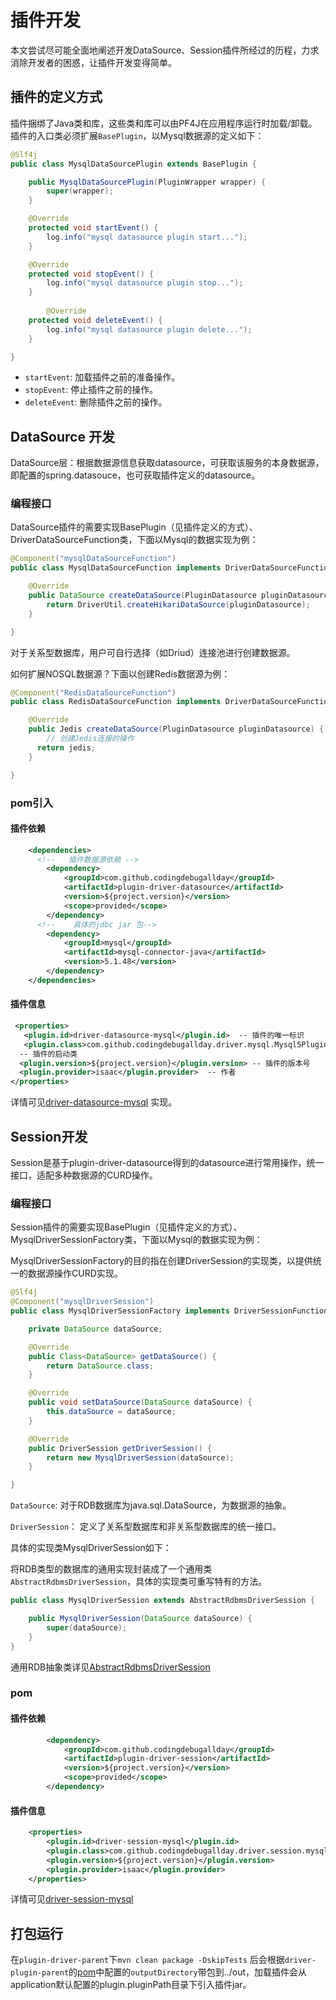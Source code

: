 # 插件开发

本文尝试尽可能全面地阐述开发DataSource、Session插件所经过的历程，力求消除开发者的困惑，让插件开发变得简单。

## 插件的定义方式

插件捆绑了Java类和库，这些类和库可以由PF4J在应用程序运行时加载/卸载。插件的入口类必须扩展`BasePlugin`，以Mysql数据源的定义如下：

```java
@Slf4j
public class MysqlDataSourcePlugin extends BasePlugin {

    public MysqlDataSourcePlugin(PluginWrapper wrapper) {
        super(wrapper);
    }

    @Override
    protected void startEvent() {
        log.info("mysql datasource plugin start...");
    }

    @Override
    protected void stopEvent() {
        log.info("mysql datasource plugin stop...");
    }
    
        @Override
    protected void deleteEvent() {
        log.info("mysql datasource plugin delete...");
    }

}
```

* `startEvent`: 加载插件之前的准备操作。
* `stopEvent`: 停止插件之前的操作。
* `deleteEvent`: 删除插件之前的操作。

## DataSource 开发

DataSource层：根据数据源信息获取datasource，可获取该服务的本身数据源，即配置的spring.datasouce，也可获取插件定义的datasource。

### 编程接口

DataSource插件的需要实现BasePlugin（见插件定义的方式）、DriverDataSourceFunction类，下面以Mysql的数据实现为例：

```java
@Component("mysqlDataSourceFunction")
public class MysqlDataSourceFunction implements DriverDataSourceFunction<PluginDatasource, DataSource> {

    @Override
    public DataSource createDataSource(PluginDatasource pluginDatasource) {
        return DriverUtil.createHikariDataSource(pluginDatasource);
    }

}
```

对于关系型数据库，用户可自行选择（如Driud）连接池进行创建数据源。

如何扩展NOSQL数据源？下面以创建Redis数据源为例：

```java
@Component("RedisDataSourceFunction")
public class RedisDataSourceFunction implements DriverDataSourceFunction<PluginDatasource, Jedis> {

    @Override
    public Jedis createDataSource(PluginDatasource pluginDatasource) {
        // 创建Jedis连接的操作
      return jedis;
    }

}
```

### pom引入

#### 插件依赖

```xml
    <dependencies>
      <!--   插件数据源依赖 -->
        <dependency>
            <groupId>com.github.codingdebugallday</groupId>
            <artifactId>plugin-driver-datasource</artifactId>
            <version>${project.version}</version>
            <scope>provided</scope>
        </dependency>
      <!--    具体的jdbc jar 包-->
        <dependency>
            <groupId>mysql</groupId>
            <artifactId>mysql-connector-java</artifactId>
            <version>5.1.48</version>
        </dependency>
    </dependencies>
```

#### 插件信息

```xml
 <properties>
   <plugin.id>driver-datasource-mysql</plugin.id>  -- 插件的唯一标识
   <plugin.class>com.github.codingdebugallday.driver.mysql.Mysql5Plugin</plugin.class>
  -- 插件的启动类      
  <plugin.version>${project.version}</plugin.version> -- 插件的版本号
  <plugin.provider>isaac</plugin.provider>  -- 作者
</properties>
```

详情可见[driver-datasource-mysql](https://github.com/codingdebugallday/plugin-driver-parent/tree/develop/plugins/driver-datasource-mysql) 实现。

## Session开发

Session是基于plugin-driver-datasource得到的datasource进行常用操作，统一接口，适配多种数据源的CURD操作。

### 编程接口

Session插件的需要实现BasePlugin（见插件定义的方式）、MysqlDriverSessionFactory类，下面以Mysql的数据实现为例：

MysqlDriverSessionFactory的目的指在创建DriverSession的实现类，以提供统一的数据源操作CURD实现。

```java
@Slf4j
@Component("mysqlDriverSession")
public class MysqlDriverSessionFactory implements DriverSessionFunction<DataSource> {

    private DataSource dataSource;

    @Override
    public Class<DataSource> getDataSource() {
        return DataSource.class;
    }

    @Override
    public void setDataSource(DataSource dataSource) {
        this.dataSource = dataSource;
    }

    @Override
    public DriverSession getDriverSession() {
        return new MysqlDriverSession(dataSource);
    }

}
```

`DataSource`: 对于RDB数据库为java.sql.DataSource，为数据源的抽象。

`DriverSession`： 定义了关系型数据库和非关系型数据库的统一接口。

具体的实现类MysqlDriverSession如下：

将RDB类型的数据库的通用实现封装成了一个通用类`AbstractRdbmsDriverSession`，具体的实现类可重写特有的方法。

```java
public class MysqlDriverSession extends AbstractRdbmsDriverSession {

    public MysqlDriverSession(DataSource dataSource) {
        super(dataSource);
    }
}
```

通用RDB抽象类详见[AbstractRdbmsDriverSession](https://github.com/codingdebugallday/plugin-driver-parent/blob/develop/plugin-driver-session/src/main/java/com/github/codingdebugallday/driver/session/app/service/rdbms/AbstractRdbmsDriverSession.java)

### pom

#### 插件依赖

```xml
        <dependency>
            <groupId>com.github.codingdebugallday</groupId>
            <artifactId>plugin-driver-session</artifactId>
            <version>${project.version}</version>
            <scope>provided</scope>
        </dependency>
```

#### 插件信息

```xml
    <properties>
        <plugin.id>driver-session-mysql</plugin.id>
        <plugin.class>com.github.codingdebugallday.driver.session.mysql.MysqlSessionPlugin</plugin.class>
        <plugin.version>${project.version}</plugin.version>
        <plugin.provider>isaac</plugin.provider>
    </properties>
```

详情可见[driver-session-mysql](https://github.com/codingdebugallday/plugin-driver-parent/tree/develop/plugins/driver-session-mysql)

## 打包运行

在`plugin-driver-parent`下`mvn clean package -DskipTests` 后会根据`driver-plugin-parent`的[pom](https://github.com/codingdebugallday/plugin-driver-parent/blob/develop/plugins/pom.xml)中配置的`outputDirectory`带包到../out，加载插件会从application默认配置的plugin.pluginPath目录下引入插件jar。

